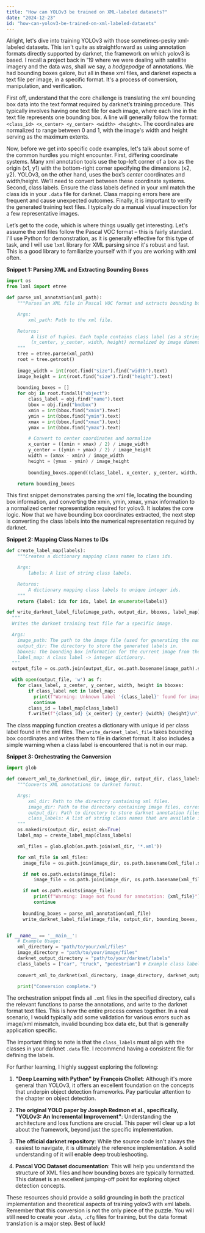 ```yaml
---
title: "How can YOLOv3 be trained on XML-labeled datasets?"
date: "2024-12-23"
id: "how-can-yolov3-be-trained-on-xml-labeled-datasets"
---
```


Alright, let's dive into training YOLOv3 with those sometimes-pesky xml-labeled datasets. This isn't quite as straightforward as using annotation formats directly supported by darknet, the framework on which yolov3 is based. I recall a project back in '19 where we were dealing with satellite imagery and the data was, shall we say, a *hodgepodge* of annotations. We had bounding boxes galore, but all in these xml files, and darknet expects a text file per image, in a specific format. It's a process of conversion, manipulation, and verification.

First off, understand that the core challenge is translating the xml bounding box data into the text format required by darknet’s training procedure. This typically involves having one text file for each image, where each line in the text file represents one bounding box. A line will generally follow the format: `<class_id> <x_center> <y_center> <width> <height>`. The coordinates are normalized to range between 0 and 1, with the image's width and height serving as the maximum extents.

Now, before we get into specific code examples, let's talk about some of the common hurdles you might encounter. First, differing coordinate systems. Many xml annotation tools use the top-left corner of a box as the origin (x1, y1) with the bottom-right corner specifying the dimensions (x2, y2). YOLOv3, on the other hand, uses the box’s *center* coordinates and width/height. We’ll need to convert between these coordinate systems. Second, class labels. Ensure the class labels defined in your xml match the class ids in your `.data` file for darknet. Class mapping errors here are frequent and cause unexpected outcomes. Finally, it is important to verify the generated training text files. I typically do a manual visual inspection for a few representative images.

Let’s get to the code, which is where things usually get interesting. Let's assume the xml files follow the Pascal VOC format – this is fairly standard. I'll use Python for demonstration, as it is generally effective for this type of task, and I will use `lxml` library for XML parsing since it's robust and fast. This is a good library to familiarize yourself with if you are working with xml often.

**Snippet 1: Parsing XML and Extracting Bounding Boxes**

```python
import os
from lxml import etree

def parse_xml_annotation(xml_path):
    """Parses an XML file in Pascal VOC format and extracts bounding box data.

    Args:
        xml_path: Path to the xml file.

    Returns:
         A list of tuples. Each tuple contains class label (as a string) and bounding box coordinates
         (x_center, y_center, width, height) normalized by image dimensions.
    """
    tree = etree.parse(xml_path)
    root = tree.getroot()
    
    image_width = int(root.find("size").find("width").text)
    image_height = int(root.find("size").find("height").text)
    
    bounding_boxes = []
    for obj in root.findall("object"):
        class_label = obj.find("name").text
        bbox = obj.find("bndbox")
        xmin = int(bbox.find("xmin").text)
        ymin = int(bbox.find("ymin").text)
        xmax = int(bbox.find("xmax").text)
        ymax = int(bbox.find("ymax").text)

        # Convert to center coordinates and normalize
        x_center = ((xmin + xmax) / 2) / image_width
        y_center = ((ymin + ymax) / 2) / image_height
        width = (xmax - xmin) / image_width
        height = (ymax - ymin) / image_height
        
        bounding_boxes.append((class_label, x_center, y_center, width, height))

    return bounding_boxes
```
This first snippet demonstrates parsing the xml file, locating the bounding box information, and converting the xmin, ymin, xmax, ymax information to a normalized center representation required for yolov3. It isolates the core logic. Now that we have bounding box coordinates extracted, the next step is converting the class labels into the numerical representation required by darknet.

**Snippet 2: Mapping Class Names to IDs**
```python
def create_label_map(labels):
    """Creates a dictionary mapping class names to class ids.

    Args:
        labels: A list of string class labels.

    Returns:
        A dictionary mapping class labels to unique integer ids.
    """
    return {label: idx for idx, label in enumerate(labels)}

def write_darknet_label_file(image_path, output_dir, bboxes, label_map):
  """
  Writes the darknet training text file for a specific image.

  Args:
    image_path: The path to the image file (used for generating the name of the label file).
    output_dir: The directory to store the generated labels in.
    bboxes: The bounding box information for the current image from the previous function.
    label_map: A class label -> integer dictionary.
  """
  output_file = os.path.join(output_dir, os.path.basename(image_path).split('.')[0] + '.txt')

  with open(output_file, 'w') as f:
    for class_label, x_center, y_center, width, height in bboxes:
        if class_label not in label_map:
          print(f"Warning: Unknown label '{class_label}' found for image: {image_path}. Skipping.")
          continue
        class_id = label_map[class_label]
        f.write(f"{class_id} {x_center} {y_center} {width} {height}\n")
```
The class mapping function creates a dictionary with unique id per class label found in the xml files. The `write_darknet_label_file` takes bounding box coordinates and writes them to file in darknet format. It also includes a simple warning when a class label is encountered that is not in our map.

**Snippet 3: Orchestrating the Conversion**

```python
import glob

def convert_xml_to_darknet(xml_dir, image_dir, output_dir, class_labels):
    """Converts XML annotations to darknet format.

    Args:
        xml_dir: Path to the directory containing xml files.
        image_dir: Path to the directory containing image files, corresponding to xml files.
        output_dir: Path to directory to store darknet annotation files.
        class_labels: A list of string class names that are available in dataset.
    """
    os.makedirs(output_dir, exist_ok=True)
    label_map = create_label_map(class_labels)

    xml_files = glob.glob(os.path.join(xml_dir, '*.xml'))

    for xml_file in xml_files:
      image_file = os.path.join(image_dir, os.path.basename(xml_file).split('.')[0] + '.jpg')  # Adjust image suffix as needed

      if not os.path.exists(image_file):
          image_file = os.path.join(image_dir, os.path.basename(xml_file).split('.')[0] + '.jpeg') #Try jpeg

      if not os.path.exists(image_file):
          print(f"Warning: Image not found for annotation: {xml_file}")
          continue
      
      bounding_boxes = parse_xml_annotation(xml_file)
      write_darknet_label_file(image_file, output_dir, bounding_boxes, label_map)


if __name__ == '__main__':
    # Example Usage:
    xml_directory = "path/to/your/xml/files"
    image_directory = "path/to/your/image/files"
    darknet_output_directory = "path/to/your/darknet/labels"
    class_labels = ["car", "truck", "pedestrian"] # Example class labels - replace with your own.
    
    convert_xml_to_darknet(xml_directory, image_directory, darknet_output_directory, class_labels)

    print("Conversion complete.")
```
The orchestration snippet finds all `.xml` files in the specified directory, calls the relevant functions to parse the annotations, and write to the darknet format text files. This is how the entire process comes together. In a real scenario, I would typically add some validation for various errors such as image/xml mismatch, invalid bounding box data etc, but that is generally application specific.

The important thing to note is that the `class_labels` must align with the classes in your darknet `.data` file. I recommend having a consistent file for defining the labels.

For further learning, I highly suggest exploring the following:

1.  **"Deep Learning with Python" by François Chollet**: Although it's more general than YOLOv3, it offers an excellent foundation on the concepts that underpin object detection frameworks. Pay particular attention to the chapter on object detection.

2.  **The original YOLO paper by Joseph Redmon et al., specifically, "YOLOv3: An Incremental Improvement"**: Understanding the architecture and loss functions are crucial. This paper will clear up a lot about the framework, beyond just the specific implementation.

3.  **The official darknet repository**: While the source code isn't always the easiest to navigate, it is ultimately the reference implementation. A solid understanding of it will enable deep troubleshooting.

4.  **Pascal VOC Dataset documentation**: This will help you understand the structure of XML files and how bounding boxes are typically formatted. This dataset is an excellent jumping-off point for exploring object detection concepts.

These resources should provide a solid grounding in both the practical implementation and theoretical aspects of training yolov3 with xml labels. Remember that this conversion is not the only piece of the puzzle. You will still need to create your `.data`, `.cfg` files for training, but the data format translation is a major step. Best of luck!
